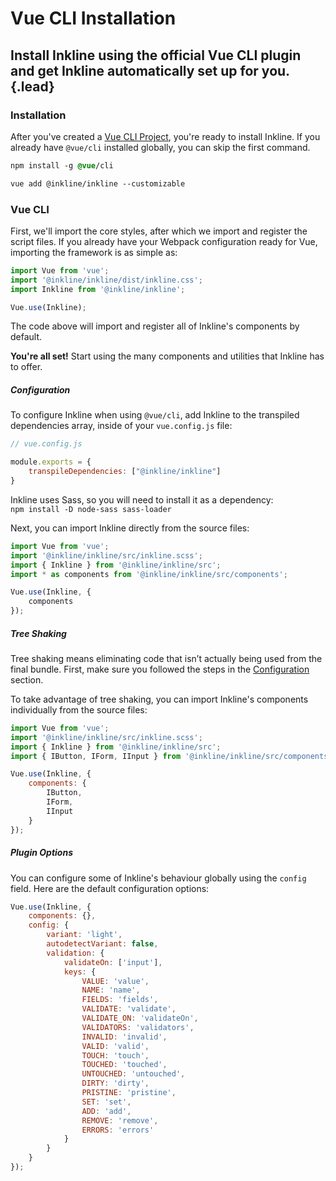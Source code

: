 # Vue CLI Installation
## Install Inkline using the official Vue CLI plugin and get Inkline automatically set up for you. {.lead}

### Installation

After you've created a [Vue CLI Project](https://cli.vuejs.org/guide/creating-a-project.html), you're ready to install Inkline. If you already have `@vue/cli` installed globally, you can skip the first command.

~~~css
npm install -g @vue/cli

vue add @inkline/inkline --customizable
~~~

### Vue CLI
First, we'll import the core styles, after which we import and register the script files. If you already have your Webpack configuration ready for Vue, importing the framework is as simple as:

~~~js
import Vue from 'vue';
import '@inkline/inkline/dist/inkline.css';
import Inkline from '@inkline/inkline';

Vue.use(Inkline);
~~~

The code above will import and register all of Inkline's components by default.

**You're all set!** Start using the many components and utilities that Inkline has to offer.

##### Configuration
To configure Inkline when using `@vue/cli`, add Inkline to the transpiled dependencies array, inside of your `vue.config.js` file:

~~~js
// vue.config.js

module.exports = {
    transpileDependencies: ["@inkline/inkline"]
}
~~~

<i-alert variant="info" class="-code">
<template slot="icon"><i-icon icon="info" class="h4"></i-icon></template>
    
Inkline uses Sass, so you will need to install it as a dependency:<br/> `npm install -D node-sass sass-loader`

</i-alert>

Next, you can import Inkline directly from the source files:

~~~js
import Vue from 'vue';
import '@inkline/inkline/src/inkline.scss';
import { Inkline } from '@inkline/inkline/src';
import * as components from '@inkline/inkline/src/components';

Vue.use(Inkline, { 
    components
});
~~~

##### Tree Shaking
Tree shaking means eliminating code that isn’t actually being used from the final bundle. First, make sure you followed the steps in the <a href="#configuration">Configuration</a> section. 

To take advantage of tree shaking, you can import Inkline's components individually from the source files:

~~~js
import Vue from 'vue';
import '@inkline/inkline/src/inkline.scss';
import { Inkline } from '@inkline/inkline/src';
import { IButton, IForm, IInput } from '@inkline/inkline/src/components';

Vue.use(Inkline, {
    components: {
        IButton,
        IForm,
        IInput
    }
});
~~~

##### Plugin Options
You can configure some of Inkline's behaviour globally using the `config` field. Here are the default configuration options:

~~~js
Vue.use(Inkline, {
    components: {},
    config: {
        variant: 'light',
        autodetectVariant: false,
        validation: {
            validateOn: ['input'],
            keys: {
                VALUE: 'value',
                NAME: 'name',
                FIELDS: 'fields',
                VALIDATE: 'validate',
                VALIDATE_ON: 'validateOn',
                VALIDATORS: 'validators',
                INVALID: 'invalid',
                VALID: 'valid',
                TOUCH: 'touch',
                TOUCHED: 'touched',
                UNTOUCHED: 'untouched',
                DIRTY: 'dirty',
                PRISTINE: 'pristine',
                SET: 'set',
                ADD: 'add',
                REMOVE: 'remove',
                ERRORS: 'errors'
            }       
        }
    }
});
~~~

